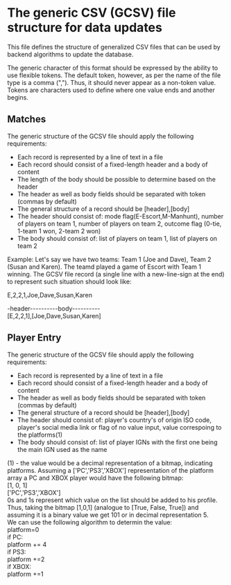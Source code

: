 # The generic CSV (GCSV) file structure for data updates

This file defines the structure of generalized CSV files that can be used by backend algorithms to update the database.

The generic character of this format should be expressed by the ability to use flexible tokens. The default token, however, as per the name of the file type is a comma (","). Thus, it should never appear as a non-token value. Tokens are characters used to define where one value ends and another begins.

## Matches

The generic structure of the GCSV file should apply the following requirements:
* Each record is represented by a line of text in a file
* Each record should consist of a fixed-length header and a body of content
* The length of the body should be possible to determine based on the header
* The header as well as body fields should be separated with token (commas by default)
* The general structure of a record should be [header],[body]
* The header should consist of: mode flag(E-Escort,M-Manhunt), number of players on team 1, number of players on team 2, outcome flag (0-tie, 1-team 1 won, 2-team 2 won)
* The body should consist of: list of players on team 1, list of players on team 2

Example:
Let's say we have two teams: Team 1 (Joe and Dave), Team 2 (Susan and Karen). The teamd played a game of Escort with Team 1 winning. The GCSV file record (a single line with a new-line-sign at the end) to represent such situation should look like:

E,2,2,1,Joe,Dave,Susan,Karen

-header----------body----------\
[E,2,2,1],[Joe,Dave,Susan,Karen]

## Player Entry

The generic structure of the GCSV file should apply the following requirements:
* Each record is represented by a line of text in a file
* Each record should consist of a fixed-length header and a body of content
* The header as well as body fields should be separated with token (commas by default)
* The general structure of a record should be [header],[body]
* The header should consist of: player's country's of origin ISO code, player's social media link or flag of no value input, value correspoing to the platforms(1) 
* The body should consist of: list of player IGNs with the first one being the main IGN used as the name

(1) - the value would be a decimal representation of a bitmap, indicating platforms. Assuming a ['PC','PS3','XBOX'] representation of the platform array a PC and XBOX player would have the following bitmap:\
[1, 0, 1]\
['PC','PS3','XBOX']\
0s and 1s represent which value on the list should be added to his profile.\
Thus, taking the bitmap [1,0,1] (analogue to [True, False, True]) and assuming it is a binary value we get 101 or in decimal representation 5.\
We can use the following algorithm to determin the value:\
platform=0\
if PC:\
  platform += 4\
if PS3:\
  platform +=2\
if XBOX:\
  platform +=1
  
  
